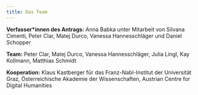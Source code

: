 ```yaml
---
title: Das Team
---
```


**Verfasser\*innen des Antrags:** Anna Babka unter Mitarbeit von Silvana Cimenti, Peter Clar, Matej
Durco, Vanessa Hannesschläger und Daniel Schopper

**Team:** Peter Clar, Matej Durco, Vanessa Hannesschläger, Julia Lingl, Kay Kollmann, Matthias
Schmidt

**Kooperation:** Klaus Kastberger für das Franz-Nabl-Institut der Universität Graz, Österreichische
Akademie der Wissenschaften, Austrian Centre for Digital Humanities
